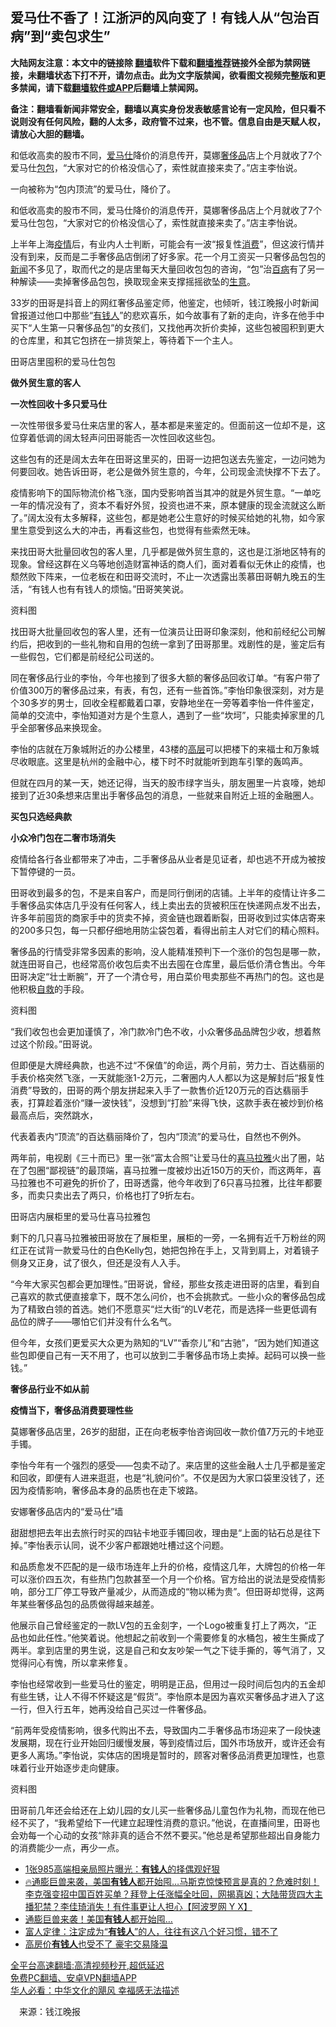  <!-- 面包屑导航 --> <h2>爱马仕不香了！江浙沪的风向变了！有钱人从“包治百病”到“卖包求生”</h2> <p class="notice"><b>大陆网友注意：本文中的链接除 <a href="https://github.com/bannedbook/fanqiang" >翻墙</a>软件下载和<a href="https://github.com/killgcd/justmysocks/blob/master/README.md">翻墙推荐</a>链接外全部为禁网链接，未翻墙状态下打不开，请勿点击。此为文字版禁闻，欲看图文视频完整版和更多禁闻，请下载<a href="https://github.com/bannedbook/fanqiang">翻墙软件或APP</a>后翻墙上禁闻网。</p><p>备注：翻墙看新闻非常安全，翻墙以真实身份发表敏感言论有一定风险，但只看不说则没有任何风险，翻的人太多，政府管不过来，也不管。信息自由是天赋人权，请放心大胆的翻墙。</b></p>  <div class="entry"> <p id="summary">和低收高卖的股市不同，<a href="https://www.bannedbook.org/bnews/tag/%E7%88%B1%E9%A9%AC%E4%BB%95/" class="st_tag internal_tag" rel="tag" title="标签 爱马仕 下的日志">爱马仕</a>降价的消息传开，莫娜<a href="https://www.bannedbook.org/bnews/tag/%e5%a5%a2%e4%be%88%e5%93%81/" class="st_tag internal_tag" rel="tag" title="标签 奢侈品 下的日志">奢侈品</a>店上个月就收了7个爱马仕<a href="https://www.bannedbook.org/bnews/tag/%E5%8C%85%E5%8C%85/" class="st_tag internal_tag" rel="tag" title="标签 包包 下的日志">包包</a>，“大家对它的价格没信心了，索性就直接来卖了。”店主李怡说。</p> <p id="conimg">一向被称为“包内顶流”的爱马仕，降价了。</p> <p>和低收高卖的股市不同，爱马仕降价的消息传开，莫娜奢侈品店上个月就收了7个爱马仕包包，“大家对它的价格没信心了，索性就直接来卖了。”店主李怡说。</p> <p>上半年上海<a href="https://www.bannedbook.org/bnews/tag/%E7%96%AB%E6%83%85/" class="st_tag internal_tag" rel="tag" title="标签 疫情 下的日志">疫情</a>后，有业内人士判断，可能会有一波“报复性<a href="https://www.bannedbook.org/bnews/tag/%e6%b6%88%e8%b4%b9/" class="st_tag internal_tag" rel="tag" title="标签 消费 下的日志">消费</a>”，但这波行情并没有到来，反而是二手奢侈品店倒闭了好多家。花一个月工资买一只奢侈品包包的<span class='wp_keywordlink_affiliate'><a href="https://www.bannedbook.org/" title="新闻">新闻</a></span>不多见了，取而代之的是店里每天大量回收包包的咨询，“包”治<a href="https://www.bannedbook.org/bnews/tag/%e7%99%be%e7%97%85/" class="st_tag internal_tag" rel="tag" title="标签 百病 下的日志">百病</a>有了另一种解读——卖掉奢侈品包包，换取现金来支撑摇摇欲坠的<a href="https://www.bannedbook.org/bnews/tag/%E7%94%9F%E6%84%8F/" class="st_tag internal_tag" rel="tag" title="标签 生意 下的日志">生意</a>。</p> <p>33岁的田哥是抖音上的网红奢侈品鉴定师，他鉴定，也倾听，钱江晚报小时新闻曾报道过他口中那些“<a href="https://www.bannedbook.org/bnews/tag/%E6%9C%89%E9%92%B1%E4%BA%BA/" class="st_tag internal_tag" rel="tag" title="标签 有钱人 下的日志">有钱人</a>”的悲欢喜乐，如今故事有了新的走向，许多在他手中买下“人生第一只奢侈品包”的女孩们，又找他再次折价卖掉，这些包被囤积到更大的仓库里，和其它包挤在一排货架上，等待着下一个主人。</p> <p>田哥店里囤积的爱马仕包包</p> <p><strong>做外贸生意的客人</strong></p> <p><strong>一次性回收十多只爱马仕</strong></p> <p>一次性带很多爱马仕来店里的客人，基本都是来鉴定的。但面前这一位却不是，这位穿着低调的阔太轻声问田哥能否一次性回收这些包。</p> <p>这些包有的还是阔太去年在田哥这里买的，田哥一边把包送去先鉴定，一边问她为何要回收。她告诉田哥，老公是做外贸生意的，今年，公司现金流快撑不下去了。</p> <p>疫情影响下的国际物流价格飞涨，国内受影响首当其冲的就是外贸生意。“一单吃一年的情况没有了，资本不看好外贸，投资也进不来，原本健康的现金流就这么断了。”阔太没有太多解释，这些包，都是她老公生意好的时候买给她的礼物，如今家里生意受到这么大的冲击，再看这些包，也觉得有些索然无味。</p>  <p>来找田哥大批量回收包的客人里，几乎都是做外贸生意的，这也是江浙地区特有的现象。曾经这群在义乌等地创造财富神话的商人们，面对着看似无休止的疫情，也颓然败下阵来，一位老板在和田哥交流时，不止一次透露出羡慕田哥朝九晚五的生活，“有钱人也有有钱人的烦恼。”田哥笑笑说。</p> <p>资料图</p> <p>找田哥大批量回收包的客人里，还有一位演员让田哥印象深刻，他和前经纪公司解约后，把收到的一些礼物和自用的包统一拿到了田哥那里。戏剧性的是，鉴定后有一些假包，它们都是前经纪公司送的。</p> <p>同在奢侈品行业的李怡，今年也接到了很多大额的奢侈品回收订单。“有客户带了价值300万的奢侈品过来，有表，有包，还有一些首饰。”李怡印象很深刻，对方是个30多岁的男士，回收全程都戴着口罩，安静地坐在一旁等着李怡一件件鉴定，简单的交流中，李怡知道对方是个生意人，遇到了一些“坎坷”，只能卖掉家里的几乎全部奢侈品来换现金。</p> <p>李怡的店就在万象城附近的办公楼里，43楼的<span class='wp_keywordlink_affiliate'><a href="https://www.bannedbook.org/bnews/ccpdope/" title="中共高层内幕" target="_blank">高层</a></span>可以把楼下的来福士和万象城尽收眼底。这里是杭州的金融中心，楼下时不时就能听到跑车引擎的轰鸣声。</p> <p>但就在四月的某一天，她还记得，当天的股市绿字当头，朋友圈里一片哀嚎，她却接到了近30条想来店里出手奢侈品包的消息，一些就来自附近上班的金融圈人。</p> <p><strong>买包只选经典款</strong></p> <p><strong>小众冷门包在二奢市场消失</strong></p> <p>疫情给各行各业都带来了冲击，二手奢侈品从业者是见证者，却也逃不开成为被按下暂停键的一员。</p> <p>田哥收到最多的包，不是来自客户，而是同行倒闭的店铺。上半年的疫情让许多二手奢侈品实体店几乎没有任何客人，线上卖出去的货被积压在快递网点发不出去，许多年前囤货的商家手中的货卖不掉，资金链也跟着断裂，田哥收到过实体店寄来的200多只包，每一只都仔细地用防尘袋包着，看得出前主人对它们的精心照料。</p> <p>奢侈品的行情受非常多因素的影响，没人能精准预判下一个涨价的包包是哪一款，就连田哥自己，也经常高价收包后卖不出去囤在仓库里，最后低价清仓售出。今年田哥决定“壮士断腕”，开了一个清仓号，用白菜价甩卖那些不再热门的包。这也是他积极<span class='wp_keywordlink'><a href="https://www.bannedbook.org/forum5/topic42.html" title="萨斯、诚信与自救" target="_blank">自救</a></span>的手段。</p>  <p>资料图</p> <p>“我们收包也会更加谨慎了，冷门款冷门色不收，小众奢侈品品牌包少收，想着熬过这个阶段。”田哥说。</p> <p>但即便是大牌经典款，也逃不过“不保值”的命运，两个月前，劳力士、百达翡丽的手表价格突然飞涨，一天就能涨1-2万元，二奢圈内人人都以为这是解封后“报复性消费”导致的，田哥的两个朋友拼起来入手了一款售价近120万元的百达翡丽手表，打算趁着涨价“赚一波快钱”，没想到“打脸”来得飞快，这款手表在被炒到价格最高点后，突然跳水，</p> <p>代表着表内“顶流”的百达翡丽降价了，包内“顶流”的爱马仕，自然也不例外。</p> <p>两年前，电视剧《三十而已》里一张“富太合照”让爱马仕的<a href="https://www.bannedbook.org/bnews/tag/%e5%96%9c%e9%a9%ac%e6%8b%89%e9%9b%85/" class="st_tag internal_tag" rel="tag" title="标签 喜马拉雅 下的日志">喜马拉雅</a>火出了圈，站在了包圈“鄙视链”的最顶端，喜马拉雅一度被炒出近150万的天价，而这两年，喜马拉雅也不可避免的折价了，田哥透露，他今年收到了6只喜马拉雅，比往年都要多，而卖只卖出去了两只，价格也打了9折左右。</p> <p>田哥店内展柜里的爱马仕喜马拉雅包</p> <p>剩下的几只喜马拉雅被田哥放在了展柜里，展柜的一旁，一名拥有近千万粉丝的网红正在试背一款爱马仕的白色Kelly包，她把包拎在手上，又背到肩上，对着镜子侧身又正身，试了很久，但还是没有人入手。</p> <p>“今年大家买包都会更加理性。”田哥说，曾经，那些女孩走进田哥的店里，看到自己喜欢的款式便直接拿下，既不怎么问价，也不会挑款式。一些小众的奢侈品包成为了精致白领的首选。她们不愿意买“烂大街“的LV老花，而是选择一些更低调有品位的牌子——哪怕它们并没有什么名气。</p> <p>但今年，女孩们更爱买大众更为熟知的“LV”“香奈儿”和“古驰”，“因为她们知道这些包即便自己有一天不用了，也可以放到二手奢侈品市场上卖掉。起码可以换一些钱。”</p> <p><strong>奢侈品行业不如从前</strong></p> <p><strong>疫情当下，奢侈品消费要理性些</strong></p>  <p>莫娜奢侈品店里，26岁的甜甜，正在向老板李怡咨询回收一款价值7万元的卡地亚手镯。</p> <p>李怡今年有一个强烈的感受——包卖不动了。来店里的这些金融人士几乎都是鉴定和回收，即便有人进来逛逛，也是“礼貌问价”。不仅是因为大家口袋里没钱了，还因为疫情影响，奢侈品本身的品质也在走下坡路。</p> <p>安娜奢侈品店内的“爱马仕”墙</p> <p>甜甜想把去年出去旅行时买的四钻卡地亚手镯回收，理由是“上面的钻石总是往下掉。”李怡表示认同，说不少客户都跟她吐槽过这个问题。</p> <p>和品质愈发不匹配的是一级市场连年上升的价格，疫情这几年，大牌包的价格一年可以涨价四五次，有些热门包款甚至一个月一个价格。官方给出的说法是受疫情影响，部分工厂停工导致产量减少，从而造成的“物以稀为贵”。但田哥却觉得，这两年某些奢侈品包的品质做得越来越差。</p> <p>他展示自己曾经鉴定的一款LV包的五金刻字，一个Logo被重复打上了两次，“正品也如此任性。”他笑着说。他想起之前收到一个需要修复的水桶包，被生生撕成了两半。拿到店里的男生说，这是自己和女友吵架一气之下徒手撕的，等气消了，又觉得问心有愧，所以拿来修复。</p> <p>李怡也经常收到一些爱马仕的鉴定，明明是正品，但用过一段时间后包内的五金却有些生锈，让人不得不怀疑这是“假货”。李怡原本是因为喜欢买奢侈品才进入了这一行，但入行五年，她再没给自己买过一件奢侈品。</p> <p>“前两年受疫情影响，很多代购出不去，导致国内二手奢侈品市场迎来了一段快速发展期，现在行业开始回归缓慢发展，等到疫情过后，国外市场放开，或许还会有更多人离场。”李怡说，实体店的困境是暂时的，顾客对奢侈品消费更加理性，也意味着行业开始逐步走向健康。</p> <p>资料图</p> <p>田哥前几年还会给还在上幼儿园的女儿买一些奢侈品儿童包作为礼物，而现在他已经不买了，“我希望给下一代建立起理性消费的意识。”他说，在直播间里，田哥也会劝每一个心动的女孩“除非真的适合不然不要买。”他总是希望那些超出自身能力的消费能少一点，再少一点。</p> <div id="taboola-mid-1"></div>  <ul class='op-related-articles' title='相关阅读'> <li><a href='https://www.bannedbook.org/bnews/comments/20220712/1757071.html' target='_blank'>1张985高端相亲局照片曝光：<b>有钱人</b>的择偶观好狠</a></li> <li><a href='https://www.bannedbook.org/bnews/bannedvideo/20220617/1746911.html' target='_blank'>🔥通膨巨兽来袭，美国<b>有钱人</b>都开始囤…马斯克惊悚预言是真的？危难时刻！李克强变招中国百姓买单？拜登上任涨幅全吐回，网揭真凶；大陆带货四大主播犯禁？李佳琦消失！有件事更让人担心【阿波罗网 Y X】</a></li> <li><a href='https://www.bannedbook.org/bnews/cnnews/20220617/1746742.html' target='_blank'>通膨巨兽来袭！美国<b>有钱人</b>都开始囤…</a></li> <li><a href='https://www.bannedbook.org/bnews/funmedia/20220616/1746234.html' target='_blank'>富人定律：注定成为“<b>有钱人</b>”的人，往往有这八个好习惯，错不了</a></li> <li><a href='https://www.bannedbook.org/bnews/cnnews/20220614/1745271.html' target='_blank'>高房价<b>有钱人</b>也受不了 豪宅交易降温</a></li> </ul> <p class="texttj"> <a href="https://github.com/bannedbook/fanqiang/wiki/V2ray%E6%9C%BA%E5%9C%BA" target="_blank">全平台高速翻墙:高清视频秒开,超低延迟</a><br/> <a href="https://github.com/bannedbook/fanqiang/wiki/%E7%A6%81%E9%97%BB%E7%BD%91%E5%AE%89%E5%8D%93%E7%BF%BB%E5%A2%99%E6%96%B0%E9%97%BBAPP" target="_blank">免费PC翻墙、安卓VPN翻墙APP</a><br/> <a href="https://www.bannedbook.org/bnews/comments/20220220/1694796.html" target="_blank">华人必看：中华文化的飓风 幸福感无法描述</a> </p> <p class="src-info">　来源：钱江晚报 </p><a name='sharetosocial'></a>  <div style="margin-bottom:5px;padding-bottom:5px;clear:both"> <div id="archive-pix-1" class="banner-ads"> <!-- AuctionX Display platform tag START --> <div id="27602x728x90x621x_ADSLOT1" clicktrack="%%CLICK_URL_ESC%%"></div>  <!-- AuctionX Display platform tag END --> </div> <div id="archive-pix-2" class="banner-ads"> <!-- AuctionX Display platform tag START --> <div id="27556x300x250x621x_ADSLOT1" clicktrack="%%CLICK_URL_ESC%%" style="margin:0 auto;text-align:center"></div>  <!-- AuctionX Display platform tag END --> </div> </div>  <div id="archive-pix-1" class="banner-ads"> <!-- AuctionX Display platform tag START --> <div id="27603x728x90x621x_ADSLOT1" clicktrack="%%CLICK_URL_ESC%%"></div>  <!-- AuctionX Display platform tag END --> </div> </div><!--END ENTRY--> 